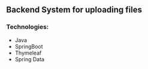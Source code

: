 ## Backend System for uploading files

### Technologies:
- Java
- SpringBoot
- Thymeleaf
- Spring Data
